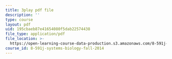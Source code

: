 ```yaml
---
title: 3play pdf file
description: ''
type: course
layout: pdf
uid: 195cbaeb87e41654080f5dab22574438
file_type: application/pdf
file_location: >-
  https://open-learning-course-data-production.s3.amazonaws.com/8-591j-systems-biology-fall-2014/195cbaeb87e41654080f5dab22574438_03bVGr-vYHQ.pdf
course_id: 8-591j-systems-biology-fall-2014
---
```

